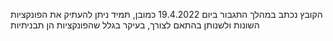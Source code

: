הקובץ נכתב במהלך התגבור ביום 19.4.2022
כמובן, תמיד ניתן להעתיק את הפונקציות השונות ולשנותן בהתאם לצורך, בעיקר בגלל שהפונקציות הן תבניתיות
